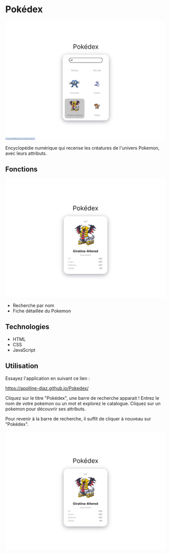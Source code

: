 # Pokédex

![alt text](public/assets/pokedex-2.png)

Encyclopédie numérique qui recense les créatures de l'univers Pokemon, avec leurs attributs.

## Fonctions

![alt text](public/assets/pokedex-3.png)

- Recherche par nom
- Fiche détaillée du Pokemon

## Technologies

- HTML
- CSS
- JavaScript

## Utilisation

Essayez l'application en suivant ce lien :

https://apolline-diaz.github.io/Pokedex/

Cliquez sur le titre "Pokédex", une barre de recherche apparait !
Entrez le nom de votre pokemon ou un mot et explorez le catalogue.
Cliquez sur un pokemon pour découvrir ses attributs.

Pour revenir à la barre de recherche, il suffit de cliquer à nouveau sur "Pokédex".

![alt text](public/assets/pokedex-3.png)
